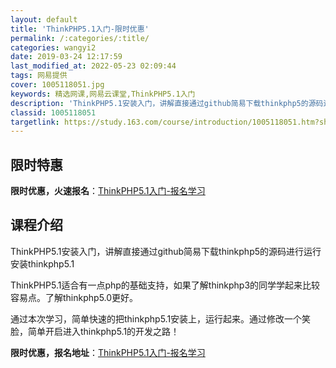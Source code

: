```yaml
---
layout: default
title: 'ThinkPHP5.1入门-限时优惠'
permalink: /:categories/:title/
categories: wangyi2
date: 2019-03-24 12:17:59
last_modified_at: 2022-05-23 02:09:44
tags: 网易提供
cover: 1005118051.jpg
keywords: 精选网课,网易云课堂,ThinkPHP5.1入门
description: 'ThinkPHP5.1安装入门，讲解直接通过github简易下载thinkphp5的源码进行运行安装thinkphp5.'
classid: 1005118051
targetlink: https://study.163.com/course/introduction/1005118051.htm?share=1&shareId=1025206652&utm_campaign=share&utm_medium=iphoneShare&utm_source=&utm_u=1025206652
---
```


## 限时特惠

**限时优惠，火速报名**：[ThinkPHP5.1入门-报名学习](https://study.163.com/course/introduction/1005118051.htm?share=1&shareId=1025206652&utm_campaign=share&utm_medium=iphoneShare&utm_source=&utm_u=1025206652)

## 课程介绍

ThinkPHP5.1安装入门，讲解直接通过github简易下载thinkphp5的源码进行运行安装thinkphp5.1



ThinkPHP5.1适合有一点php的基础支持，如果了解thinkphp3的同学学起来比较容易点。了解thinkphp5.0更好。



通过本次学习，简单快速的把thinkphp5.1安装上，运行起来。通过修改一个笑脸，简单开启进入thinkphp5.1的开发之路！

**限时优惠，报名地址**：[ThinkPHP5.1入门-报名学习](https://study.163.com/course/introduction/1005118051.htm?share=1&shareId=1025206652&utm_campaign=share&utm_medium=iphoneShare&utm_source=&utm_u=1025206652)

